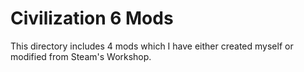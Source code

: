 # Civilization 6 Mods

This directory includes 4 mods which I have either created myself or modified from Steam's Workshop.
